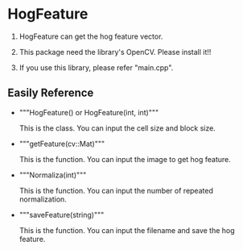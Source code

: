 # HogFeature

1. HogFeature can get the hog feature vector.

2. This package need the library's OpenCV. Please install it!!

3. If you use this library, please refer "main.cpp".

## Easily Reference

* """HogFeature() or HogFeature(int, int)"""

    This is the class. You can input the cell size and block size.

* """getFeature(cv::Mat)"""

    This is the function. You can input the image to get hog feature.

* """Normaliza(int)"""

    This is the function. You can input the number of repeated normalization.

* """saveFeature(string)"""

    This is the function. You can input the filename and save the hog feature.
